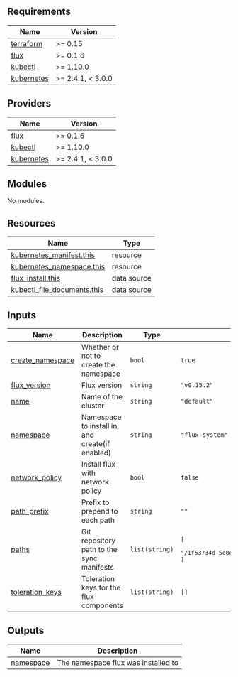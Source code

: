 <!--- start terraform-docs --->

## Requirements

| Name                                                                        | Version           |
| --------------------------------------------------------------------------- | ----------------- |
| <a name="requirement_terraform"></a> [terraform](#requirement_terraform)    | >= 0.15           |
| <a name="requirement_flux"></a> [flux](#requirement_flux)                   | >= 0.1.6          |
| <a name="requirement_kubectl"></a> [kubectl](#requirement_kubectl)          | >= 1.10.0         |
| <a name="requirement_kubernetes"></a> [kubernetes](#requirement_kubernetes) | >= 2.4.1, < 3.0.0 |

## Providers

| Name                                                                  | Version           |
| --------------------------------------------------------------------- | ----------------- |
| <a name="provider_flux"></a> [flux](#provider_flux)                   | >= 0.1.6          |
| <a name="provider_kubectl"></a> [kubectl](#provider_kubectl)          | >= 1.10.0         |
| <a name="provider_kubernetes"></a> [kubernetes](#provider_kubernetes) | >= 2.4.1, < 3.0.0 |

## Modules

No modules.

## Resources

| Name                                                                                                                               | Type        |
| ---------------------------------------------------------------------------------------------------------------------------------- | ----------- |
| [kubernetes_manifest.this](https://registry.terraform.io/providers/hashicorp/kubernetes/latest/docs/resources/manifest)            | resource    |
| [kubernetes_namespace.this](https://registry.terraform.io/providers/hashicorp/kubernetes/latest/docs/resources/namespace)          | resource    |
| [flux_install.this](https://registry.terraform.io/providers/fluxcd/flux/latest/docs/data-sources/install)                          | data source |
| [kubectl_file_documents.this](https://registry.terraform.io/providers/gavinbunney/kubectl/latest/docs/data-sources/file_documents) | data source |

## Inputs

| Name                                                                              | Description                                     | Type           | Default                                                                                            | Required |
| --------------------------------------------------------------------------------- | ----------------------------------------------- | -------------- | -------------------------------------------------------------------------------------------------- | :------: |
| <a name="input_create_namespace"></a> [create_namespace](#input_create_namespace) | Whether or not to create the namespace          | `bool`         | `true`                                                                                             |    no    |
| <a name="input_flux_version"></a> [flux_version](#input_flux_version)             | Flux version                                    | `string`       | `"v0.15.2"`                                                                                        |    no    |
| <a name="input_name"></a> [name](#input_name)                                     | Name of the cluster                             | `string`       | `"default"`                                                                                        |    no    |
| <a name="input_namespace"></a> [namespace](#input_namespace)                      | Namespace to install in, and create(if enabled) | `string`       | `"flux-system"`                                                                                    |    no    |
| <a name="input_network_policy"></a> [network_policy](#input_network_policy)       | Install flux with network policy                | `bool`         | `false`                                                                                            |    no    |
| <a name="input_path_prefix"></a> [path_prefix](#input_path_prefix)                | Prefix to prepend to each path                  | `string`       | `""`                                                                                               |    no    |
| <a name="input_paths"></a> [paths](#input_paths)                                  | Git repository path to the sync manifests       | `list(string)` | <pre>[<br> "/1f53734d-5e8d-4561-b9f2-b409499d098a/08cb5802-f420-4366-b7ea-ed1a5aa5307e"<br>]</pre> |    no    |
| <a name="input_toleration_keys"></a> [toleration_keys](#input_toleration_keys)    | Toleration keys for the flux components         | `list(string)` | `[]`                                                                                               |    no    |

## Outputs

| Name                                                           | Description                         |
| -------------------------------------------------------------- | ----------------------------------- |
| <a name="output_namespace"></a> [namespace](#output_namespace) | The namespace flux was installed to |
